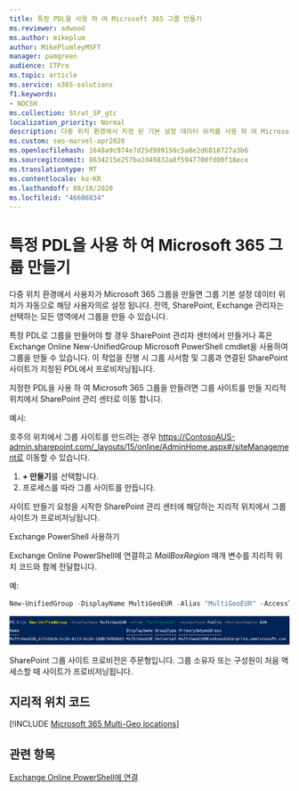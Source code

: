 ```yaml
---
title: 특정 PDL을 사용 하 여 Microsoft 365 그룹 만들기
ms.reviewer: adwood
ms.author: mikeplum
author: MikePlumleyMSFT
manager: pamgreen
audience: ITPro
ms.topic: article
ms.service: o365-solutions
f1.keywords:
- NOCSH
ms.collection: Strat_SP_gtc
localization_priority: Normal
description: 다중 위치 환경에서 지정 된 기본 설정 데이터 위치를 사용 하 여 Microsoft 365 그룹을 만드는 방법을 알아봅니다.
ms.custom: seo-marvel-apr2020
ms.openlocfilehash: 1648a9c974e7d25d989156c5a8e2d6818727a3b6
ms.sourcegitcommit: 8634215e257ba2d49832a8f5947700fd00f18ece
ms.translationtype: MT
ms.contentlocale: ko-KR
ms.lasthandoff: 08/10/2020
ms.locfileid: "46606834"
---
```

# <a name="create-a-microsoft-365-group-with-a-specific-pdl"></a>특정 PDL을 사용 하 여 Microsoft 365 그룹 만들기

다중 위치 환경에서 사용자가 Microsoft 365 그룹을 만들면 그룹 기본 설정 데이터 위치가 자동으로 해당 사용자의로 설정 됩니다. 전역, SharePoint, Exchange 관리자는 선택하는 모든 영역에서 그룹을 만들 수 있습니다. 

특정 PDL로 그룹을 만들어야 할 경우 SharePoint 관리자 센터에서 만들거나 혹은 Exchange Online New-UnifiedGroup Microsoft PowerShell cmdlet을 사용하여 그룹을 만들 수 있습니다. 이 작업을 진행 시 그룹 사서함 및 그룹과 연결된 SharePoint 사이트가 지정된 PDL에서 프로비저닝됩니다.

지정한 PDL을 사용 하 여 Microsoft 365 그룹을 만들려면 그룹 사이트를 만들 지리적 위치에서 SharePoint 관리 센터로 이동 합니다.

예시:

호주의 위치에서 그룹 사이트를 만드려는 경우 https://ContosoAUS-admin.sharepoint.com/_layouts/15/online/AdminHome.aspx#/siteManagement로 이동할 수 있습니다.

1. **+ 만들기**를 선택합니다.
2. 프로세스를 따라 그룹 사이트를 만듭니다.

사이트 만들기 요청을 시작한 SharePoint 관리 센터에 해당하는 지리적 위치에서 그룹 사이트가 프로비저닝됩니다. 

Exchange PowerShell 사용하기 

Exchange Online PowerShell에 연결하고 *MailBoxRegion* 매개 변수를 지리적 위치 코드와 함께 전달합니다.

예: 

```PowerShell
New-UnifiedGroup -DisplayName MultiGeoEUR -Alias "MultiGeoEUR" -AccessType Public -MailboxRegion EUR 
```

![구문을 사용하는 New-UnifiedGroup PowerShell cmdlet의 스크린 샷](media/multi-geo-new-group-with-pdl-powershell.png)

SharePoint 그룹 사이트 프로비전은 주문형입니다. 그룹 소유자 또는 구성원이 처음 액세스할 때 사이트가 프로비저닝됩니다.

## <a name="geo-location-codes"></a>지리적 위치 코드

[!INCLUDE [Microsoft 365 Multi-Geo locations](includes/office-365-multi-geo-locations.md)]

## <a name="related-topics"></a>관련 항목

[Exchange Online PowerShell에 연결](https://docs.microsoft.com/powershell/exchange/exchange-online/connect-to-exchange-online-powershell/connect-to-exchange-online-powershell)
